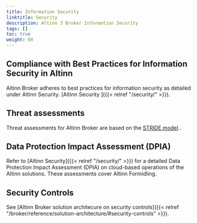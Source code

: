 ```yaml
---
title: Information Security
linktitle: Security
description: Altinn 3 Broker Information Security
tags: []
toc: true
weight: 60
---
```


<!--
{{<children />}}
-->


## Compliance with Best Practices for Information Security in Altinn

Altinn Broker adheres to best practices for information security as detailed under Altinn Security.
[Altinn Security ]({{< relref "/security/" >}}).


## Threat assessments

Threat assessments for Altinn Broker are based on the 
[STRIDE model](https://en.wikipedia.org/wiki/STRIDE_model)..

## Data Protection Impact Assessment (DPIA)

Refer to [Altinn Security]({{< relref "/security/" >}}) for a detailed Data Protection Impact Assessment (DPIA) 
on cloud-based operations of the Altinn solutions. 
These assessments cover Altinn Formidling.

## Security Controls

See [Altinn Broker solution architecure on security controls]({{< relref "/broker/reference/solution-architecture/#security-controls" >}}).


